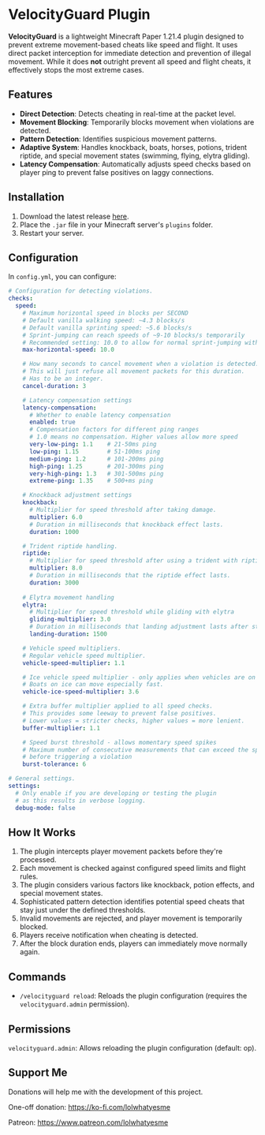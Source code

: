# VelocityGuard Plugin
**VelocityGuard** is a lightweight Minecraft Paper 1.21.4 plugin designed to prevent extreme movement-based cheats like speed and flight. It uses direct packet interception for immediate detection and prevention of illegal movement. While it does **not** outright prevent all speed and flight cheats, it effectively stops the most extreme cases.

## Features
- **Direct Detection**: Detects cheating in real-time at the packet level.
- **Movement Blocking**: Temporarily blocks movement when violations are detected.
- **Pattern Detection**: Identifies suspicious movement patterns.
- **Adaptive System**: Handles knockback, boats, horses, potions, trident riptide, and special movement states (swimming, flying, elytra gliding).
- **Latency Compensation**: Automatically adjusts speed checks based on player ping to prevent false positives on laggy connections.

## Installation
1. Download the latest release [here](https://github.com/Jelly-Pudding/velocityguard/releases/latest).
2. Place the `.jar` file in your Minecraft server's `plugins` folder.
3. Restart your server.

## Configuration
In `config.yml`, you can configure:
```yaml
# Configuration for detecting violations.
checks:
  speed:
    # Maximum horizontal speed in blocks per SECOND
    # Default vanilla walking speed: ~4.3 blocks/s
    # Default vanilla sprinting speed: ~5.6 blocks/s
    # Sprint-jumping can reach speeds of ~9-10 blocks/s temporarily
    # Recommended setting: 10.0 to allow for normal sprint-jumping with a buffer
    max-horizontal-speed: 10.0

    # How many seconds to cancel movement when a violation is detected.
    # This will just refuse all movement packets for this duration.
    # Has to be an integer.
    cancel-duration: 3

    # Latency compensation settings
    latency-compensation:
      # Whether to enable latency compensation
      enabled: true
      # Compensation factors for different ping ranges
      # 1.0 means no compensation. Higher values allow more speed
      very-low-ping: 1.1    # 21-50ms ping
      low-ping: 1.15        # 51-100ms ping
      medium-ping: 1.2      # 101-200ms ping
      high-ping: 1.25       # 201-300ms ping
      very-high-ping: 1.3   # 301-500ms ping
      extreme-ping: 1.35    # 500+ms ping

    # Knockback adjustment settings
    knockback:
      # Multiplier for speed threshold after taking damage.
      multiplier: 6.0
      # Duration in milliseconds that knockback effect lasts.
      duration: 1000

    # Trident riptide handling.
    riptide:
      # Multiplier for speed threshold after using a trident with riptide enchantment.
      multiplier: 8.0
      # Duration in milliseconds that the riptide effect lasts.
      duration: 3000
      
    # Elytra movement handling
    elytra:
      # Multiplier for speed threshold while gliding with elytra
      gliding-multiplier: 3.0
      # Duration in milliseconds that landing adjustment lasts after stopping gliding
      landing-duration: 1500

    # Vehicle speed multipliers.
    # Regular vehicle speed multiplier.
    vehicle-speed-multiplier: 1.1

    # Ice vehicle speed multiplier - only applies when vehicles are on ice.
    # Boats on ice can move especially fast.
    vehicle-ice-speed-multiplier: 3.6

    # Extra buffer multiplier applied to all speed checks.
    # This provides some leeway to prevent false positives.
    # Lower values = stricter checks, higher values = more lenient.
    buffer-multiplier: 1.1

    # Speed burst threshold - allows momentary speed spikes
    # Maximum number of consecutive measurements that can exceed the speed limit
    # before triggering a violation
    burst-tolerance: 6

# General settings.
settings:
  # Only enable if you are developing or testing the plugin
  # as this results in verbose logging.
  debug-mode: false
```

## How It Works
1. The plugin intercepts player movement packets before they're processed.
2. Each movement is checked against configured speed limits and flight rules.
3. The plugin considers various factors like knockback, potion effects, and special movement states.
4. Sophisticated pattern detection identifies potential speed cheats that stay just under the defined thresholds.
5. Invalid movements are rejected, and player movement is temporarily blocked.
6. Players receive notification when cheating is detected.
7. After the block duration ends, players can immediately move normally again.

## Commands
- `/velocityguard reload`: Reloads the plugin configuration (requires the `velocityguard.admin` permission).

## Permissions
`velocityguard.admin`: Allows reloading the plugin configuration (default: op).

## Support Me
Donations will help me with the development of this project.

One-off donation: https://ko-fi.com/lolwhatyesme

Patreon: https://www.patreon.com/lolwhatyesme
